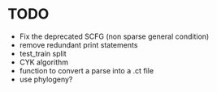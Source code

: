 # TODO
- Fix the deprecated SCFG (non sparse general condition)
- remove redundant print statements
- test_train split 
- CYK algorithm
- function to convert a parse into a .ct file
- use phylogeny?
